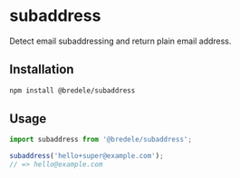 # subaddress

Detect email subaddressing and return plain email address.

## Installation

```sh
npm install @bredele/subaddress
```

## Usage

```ts
import subaddress from '@bredele/subaddress';

subaddress('hello+super@example.com');
// => hello@example.com
```
